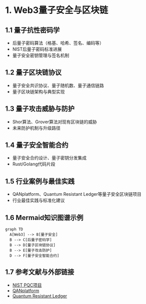 # 1. Web3量子安全与区块链

## 1.1 量子抗性密码学

- 后量子密码算法（格基、哈希、签名、编码等）
- NIST后量子密码标准进展
- 量子安全密钥管理与签名机制

## 1.2 量子区块链协议

- 量子安全共识协议、量子随机数、量子通信链路
- 量子区块链架构与典型实现

## 1.3 量子攻击威胁与防护

- Shor算法、Grover算法对现有区块链的威胁
- 未来防护机制与升级路径

## 1.4 量子安全智能合约

- 量子安全合约设计、量子密钥分发集成
- Rust/Golang代码片段

## 1.5 行业案例与最佳实践

- QANplatform、Quantum Resistant Ledger等量子安全区块链项目
- 行业最佳实践与标准化建议

## 1.6 Mermaid知识图谱示例

```mermaid
graph TD
  A[Web3] --> B[量子安全]
  B --> C[后量子密码学]
  B --> D[量子区块链协议]
  B --> E[量子攻击防护]
  D --> F[量子安全智能合约]
```

## 1.7 参考文献与外部链接

- [NIST PQC项目](https://csrc.nist.gov/projects/post-quantum-cryptography)
- [QANplatform](https://www.qanplatform.com/)
- [Quantum Resistant Ledger](https://theqrl.org/)
